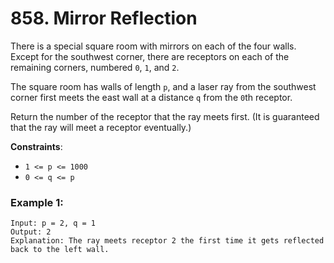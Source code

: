 # 858. Mirror Reflection

There is a special square room with mirrors on each of the four walls.  Except for the southwest corner, there are receptors on each of the remaining corners, numbered `0`, `1`, and `2`.

The square room has walls of length `p`, and a laser ray from the southwest corner first meets the east wall at a distance `q` from the `0`th receptor.

Return the number of the receptor that the ray meets first.  (It is guaranteed that the ray will meet a receptor eventually.)

**Constraints**:
- `1 <= p <= 1000`
- `0 <= q <= p`

### Example 1:
```
Input: p = 2, q = 1
Output: 2
Explanation: The ray meets receptor 2 the first time it gets reflected back to the left wall.
```
